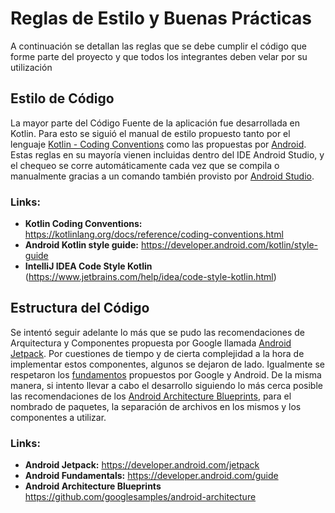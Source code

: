 # Reglas de Estilo y Buenas Prácticas
A continuación se detallan las reglas que se debe cumplir el código que forme parte del proyecto y que todos los integrantes deben velar por su utilización

## Estilo de Código

La mayor parte del Código Fuente de la aplicación fue desarrollada en Kotlin.
Para esto se siguió el manual de estilo propuesto tanto por el lenguaje [Kotlin - Coding Conventions](https://kotlinlang.org/docs/reference/coding-conventions.html) como las propuestas por [Android](https://developer.android.com/kotlin/style-guide). Estas reglas en su mayoría vienen incluidas dentro del IDE Android Studio, y el chequeo se corre automáticamente cada vez que se compila o manualmente gracias a un comando también provisto por [Android Studio](https://www.jetbrains.com/help/idea/code-style-kotlin.html).

### Links:

 - **Kotlin Coding Conventions:**
 https://kotlinlang.org/docs/reference/coding-conventions.html
 - **Android Kotlin style guide:** 
 https://developer.android.com/kotlin/style-guide 
 - **IntelliJ IDEA Code Style Kotlin**
 (https://www.jetbrains.com/help/idea/code-style-kotlin.html)

## Estructura del Código

Se intentó seguir adelante lo más que se pudo las recomendaciones de Arquitectura y Componentes propuesta por Google llamada [Android Jetpack](https://developer.android.com/jetpack). Por cuestiones de tiempo y de cierta complejidad a la hora de implementar estos componentes, algunos se dejaron de lado. Igualmente se respetaron los [fundamentos](https://developer.android.com/guide) propuestos por Google y Android.
De la misma manera, si intento llevar a cabo el desarrollo siguiendo lo más cerca posible las recomendaciones de los [Android Architecture Blueprints](https://github.com/googlesamples/android-architecture), para el nombrado de paquetes, la separación de archivos en los mismos y los componentes a utilizar.

### Links:

 - **Android Jetpack:**
https://developer.android.com/jetpack
 - **Android Fundamentals:** 
 https://developer.android.com/guide
 - **Android Architecture Blueprints**
 https://github.com/googlesamples/android-architecture